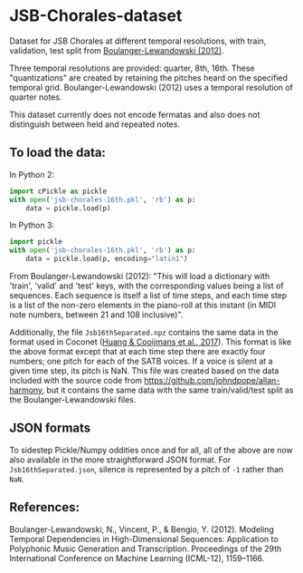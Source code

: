 # JSB-Chorales-dataset
Dataset for JSB Chorales at different temporal resolutions, with train, validation, test split from [Boulanger-Lewandowski (2012)][nicolas-data].

Three temporal resolutions are provided: quarter, 8th, 16th. These "quantizations" are created by retaining the pitches heard on the specified temporal grid.  Boulanger-Lewandowski (2012) uses a temporal resolution of quarter notes.

This dataset currently does not encode fermatas and also does not distinguish between held and repeated notes.

## To load the data:

In Python 2:

```python
import cPickle as pickle
with open('jsb-chorales-16th.pkl', 'rb') as p:
    data = pickle.load(p)
```

In Python 3:

```python
import pickle
with open('jsb-chorales-16th.pkl', 'rb') as p:
    data = pickle.load(p, encoding="latin1")
```

From Boulanger-Lewandowski (2012): "This will load a dictionary with 'train', 'valid' and 'test' keys, with the corresponding values being a list of sequences. Each sequence is itself a list of time steps, and each time step is a list of the non-zero elements in the piano-roll at this instant (in MIDI note numbers, between 21 and 108 inclusive)".

Additionally, the file `Jsb16thSeparated.npz` contains the same data in the format used in Coconet ([Huang & Cooijmans et al., 2017][coconet]).  This format is like the above format except that at each time step there are exactly four numbers; one pitch for each of the SATB voices. If a voice is silent at a given time step, its pitch is NaN. This file was created based on the data included with the source code from https://github.com/johndpope/allan-harmony, but it contains the same data with the same train/valid/test split as the Boulanger-Lewandowski files.

## JSON formats

To sidestep Pickle/Numpy oddities once and for all, all of the above are now also available in the more straightforward JSON format. For `Jsb16thSeparated.json`, silence is represented by a pitch of `-1` rather than `NaN`.

## References:
Boulanger-Lewandowski, N., Vincent, P., & Bengio, Y. (2012). Modeling Temporal Dependencies in High-Dimensional Sequences: Application to Polyphonic Music Generation and Transcription. Proceedings of the 29th International Conference on Machine Learning (ICML-12), 1159–1166.

[nicolas-data]: https://icml.cc/2012/papers/590.pdf
[coconet]: https://arxiv.org/pdf/1903.07227.pdf
